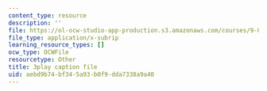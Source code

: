 ```yaml
---
content_type: resource
description: ''
file: https://ol-ocw-studio-app-production.s3.amazonaws.com/courses/9-00sc-introduction-to-psychology-fall-2011/aebd9b74bf345a93b0f9dda7338a9a40_Vko17una2Zw.vtt
file_type: application/x-subrip
learning_resource_types: []
ocw_type: OCWFile
resourcetype: Other
title: 3play caption file
uid: aebd9b74-bf34-5a93-b0f9-dda7338a9a40
---
```

